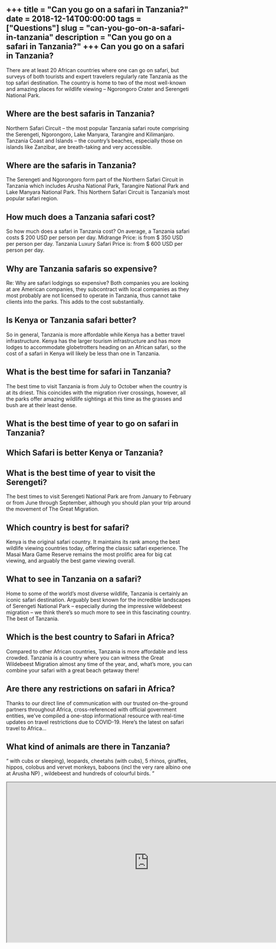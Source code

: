 +++
title = "Can you go on a safari in Tanzania?"
date = 2018-12-14T00:00:00
tags = ["Questions"]
slug = "can-you-go-on-a-safari-in-tanzania"
description = "Can you go on a safari in Tanzania?"
+++
Can you go on a safari in Tanzania?
-----------------------------------

There are at least 20 African countries where one can go on safari, but surveys of both tourists and expert travelers regularly rate Tanzania as the top safari destination. The country is home to two of the most well-known and amazing places for wildlife viewing – Ngorongoro Crater and Serengeti National Park.

Where are the best safaris in Tanzania?
---------------------------------------

Northern Safari Circuit – the most popular Tanzania safari route comprising the Serengeti, Ngorongoro, Lake Manyara, Tarangire and Kilimanjaro. Tanzania Coast and Islands – the country’s beaches, especially those on islands like Zanzibar, are breath-taking and very accessible.

Where are the safaris in Tanzania?
----------------------------------

The Serengeti and Ngorongoro form part of the Northern Safari Circuit in Tanzania which includes Arusha National Park, Tarangire National Park and Lake Manyara National Park. This Northern Safari Circuit is Tanzania’s most popular safari region.

How much does a Tanzania safari cost?
-------------------------------------

So how much does a safari in Tanzania cost? On average, a Tanzania safari costs $ 200 USD per person per day. Midrange Price: is from $ 350 USD per person per day. Tanzania Luxury Safari Price is: from $ 600 USD per person per day.

Why are Tanzania safaris so expensive?
--------------------------------------

Re: Why are safari lodgings so expensive? Both companies you are looking at are American companies, they subcontract with local companies as they most probably are not licensed to operate in Tanzania, thus cannot take clients into the parks. This adds to the cost substantially.

Is Kenya or Tanzania safari better?
-----------------------------------

So in general, Tanzania is more affordable while Kenya has a better travel infrastructure. Kenya has the larger tourism infrastructure and has more lodges to accommodate globetrotters heading on an African safari, so the cost of a safari in Kenya will likely be less than one in Tanzania.

What is the best time for safari in Tanzania?
---------------------------------------------

The best time to visit Tanzania is from July to October when the country is at its driest. This coincides with the migration river crossings, however, all the parks offer amazing wildlife sightings at this time as the grasses and bush are at their least dense.

What is the best time of year to go on safari in Tanzania?
----------------------------------------------------------

Which Safari is better Kenya or Tanzania?
-----------------------------------------

What is the best time of year to visit the Serengeti?
-----------------------------------------------------

The best times to visit Serengeti National Park are from January to February or from June through September, although you should plan your trip around the movement of The Great Migration.

Which country is best for safari?
---------------------------------

Kenya is the original safari country. It maintains its rank among the best wildlife viewing countries today, offering the classic safari experience. The Masai Mara Game Reserve remains the most prolific area for big cat viewing, and arguably the best game viewing overall.

What to see in Tanzania on a safari?
------------------------------------

Home to some of the world’s most diverse wildlife, Tanzania is certainly an iconic safari destination. Arguably best known for the incredible landscapes of Serengeti National Park – especially during the impressive wildebeest migration – we think there’s so much more to see in this fascinating country. The best of Tanzania.

Which is the best country to Safari in Africa?
----------------------------------------------

Compared to other African countries, Tanzania is more affordable and less crowded. Tanzania is a country where you can witness the Great Wildebeest Migration almost any time of the year, and, what’s more, you can combine your safari with a great beach getaway there!

Are there any restrictions on safari in Africa?
-----------------------------------------------

Thanks to our direct line of communication with our trusted on-the-ground partners throughout Africa, cross-referenced with official government entities, we’ve compiled a one-stop informational resource with real-time updates on travel restrictions due to COVID-19. Here’s the latest on safari travel to Africa…

What kind of animals are there in Tanzania?
-------------------------------------------

“ with cubs or sleeping), leopards, cheetahs (with cubs), 5 rhinos, giraffes, hippos, colobus and vervet monkeys, baboons (incl the very rare albino one at Arusha NP) , wildebeest and hundreds of colourful birds. ”

<iframe allow="accelerometer; autoplay; clipboard-write; encrypted-media; gyroscope; picture-in-picture" allowfullscreen="" class="__youtube_prefs__  epyt-is-override  no-lazyload" data-no-lazy="1" data-origheight="433" data-origwidth="770" data-skipgform_ajax_framebjll="" height="433" id="_ytid_74010" loading="lazy" src="https://www.youtube.com/embed/rvXHUn3MdKQ?enablejsapi=1&autoplay=0&cc_load_policy=0&cc_lang_pref=&iv_load_policy=1&loop=0&modestbranding=0&rel=1&fs=1&playsinline=0&autohide=2&theme=dark&color=red&controls=1&" title="YouTube player" width="770"></iframe>